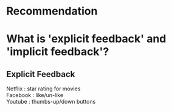 # Recommendation

# What is 'explicit feedback' and 'implicit feedback'?
## Explicit Feedback
Netflix : star rating for movies   
Facebook : like/un-like   
Youtube : thumbs-up/down buttons   

